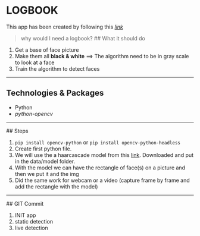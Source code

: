 # LOGBOOK
This app has been created by following this [*link*](https://youtu.be/XIrOM9oP3pA)
> why would I need a logbook?
## What it should do
1.  Get a base of face picture
2.  Make them all **black & white** ==> The algorithm need to be in gray scale to look at a face
3.  Train the algorithm to detect faces
---
## Technologies & Packages
- Python
- *python-opencv*
---
## Steps
1.  `pip install opencv-python`  or `pip install opencv-python-headless`
2.  Create first python file.
3.  We will use the a haarcascade model from this [link](https://github.com/opencv/opencv/blob/4.x/data/haarcascades/haarcascade_frontalface_default.xml). Downloaded and put in the data/model folder.
4.  With the model we can have the rectangle of face(s) on a picture and then we put it and the img
5.  Did the same work for webcam or a video (capture frame by frame and add the rectangle with the model)
---

## GIT Commit
1. INIT app
2. static detection 
3. live detection
